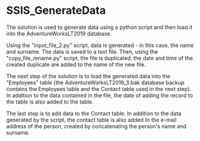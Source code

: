 # SSIS_GenerateData

The solution is used to generate data using a python script and then load it into the AdventureWorksLT2019 database.

Using the "input_file_2.py" script, data is generated - in this case, the name and surname. The data is saved to a text file. Then, using the "copy_file_rename.py" script, the file is duplicated, the date and time of the created duplicate are added to the name of the new file.

The next step of the solution is to load the generated data into the "Employees" table (the AdventureWorksLT2019_3.bak database backup contains the Employees table and the Contact table used in the next step). In addition to the data contained in the file, the date of adding the record to the table is also added to the table.

The last step is to add data to the Contact table. In addition to the data generated by the script, the contact table is also added to the e-mail address of the person, created by concatenating the person's name and surname.
